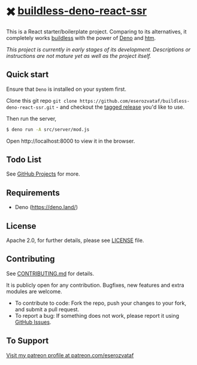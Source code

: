 # ✖️ [buildless-deno-react-ssr](https://github.com/eserozvataf/buildless-deno-react-ssr)

This is a React starter/boilerplate project. Comparing to its alternatives, it
completely works [buildless](https://buildless.site/) with the power of
[Deno](https://deno.land/) and [htm](https://github.com/developit/htm).

_This project is currently in early stages of its development. Descriptions or
instructions are not mature yet as well as the project itself._

## Quick start

Ensure that `Deno` is installed on your system first.

Clone this git repo
`git clone https://github.com/eserozvataf/buildless-deno-react-ssr.git` - and
checkout the
[tagged release](https://github.com/eserozvataf/buildless-deno-react-ssr/releases)
you'd like to use.

Then run the server,

```sh
$ deno run -A src/server/mod.js
```

Open http://localhost:8000 to view it in the browser.

## Todo List

See
[GitHub Projects](https://github.com/eserozvataf/buildless-deno-react-ssr/projects)
for more.

## Requirements

- Deno (https://deno.land/)

## License

Apache 2.0, for further details, please see [LICENSE](LICENSE) file.

## Contributing

See [CONTRIBUTING.md](CONTRIBUTING.md) for details.

It is publicly open for any contribution. Bugfixes, new features and extra
modules are welcome.

- To contribute to code: Fork the repo, push your changes to your fork, and
  submit a pull request.
- To report a bug: If something does not work, please report it using
  [GitHub Issues](https://github.com/eserozvataf/buildless-deno-react-ssr/issues).

## To Support

[Visit my patreon profile at patreon.com/eserozvataf](https://www.patreon.com/eserozvataf)
